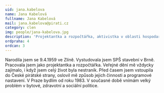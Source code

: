 ```yaml
---
uid: jana.kabelova
name: Jana Kabelová 
fullname: Jana Kabelová 
mail: jana.kabelova@pirati.cz
category: clen
img: people/jana-kabelova.jpg
description: 'Projektantka a rozpočtářka, aktivistka v oblasti hospodaření s veřejnými financemi a majetkem Prahy 6.'
ordpraha: 4
ordcan: 3
---
```

Narodila jsem se 9.4.1959 ve Zlíně. Vystudovala jsem SPŠ stavební v Brně. Pracovala jsem jako projektantka a rozpočtářka. Veřejné dění mě vždycky zajímalo, i když jsem celý život byla nestraník. Před časem jsem vstoupila do České pirátské strany, oslovil mě způsob jejich činnosti a programové nastavení.  V Praze bydlím od roku 1983. V současné době vnímám velký problém v bytové, zdravotní a sociální politice.  
